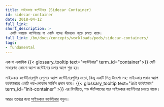 ```yaml
---
title: সাইডকার কন্টেইনার (Sidecar Container)
id: sidecar-container
date: 2018-04-12
full_link: 
short_description: >
  একটি সহায়ক কন্টেইনার যা একটি পডের জীবনচক্র জুড়ে চলতে থাকে।
full_link: /bn/docs/concepts/workloads/pods/sidecar-containers/
tags:
- fundamental
---
```

 এক বা একাধিক {{< glossary_tooltip text="কন্টেইনার" term_id="container">}} যেটি সাধারণত কোনো অ্যাপ কন্টেইনার চলার আগে শুরু হয়।

<!--more-->

সাইডকার কন্টেইনারগুলি রেগুলার অ্যাপ কন্টেইনারগুলির মতো, কিন্তু একটি ভিন্ন উদ্দেশ্য সহ: সাইডকার প্রধান অ্যাপ কন্টেইনারে একটি পড-লোকাল সার্ভিস প্রদান করে।
{{< glossary_tooltip text="init কন্টেইনার" term_id="init-container" >}} এর বিপরীতে,
পড স্টার্টআপের পরে সাইডকার কন্টেইনার চলতে থাকে।

আরও তথ্যের জন্য [সাইডকার কন্টেইনার](/bn/docs/concepts/workloads/pods/sidecar-containers/) পড়ুন।
